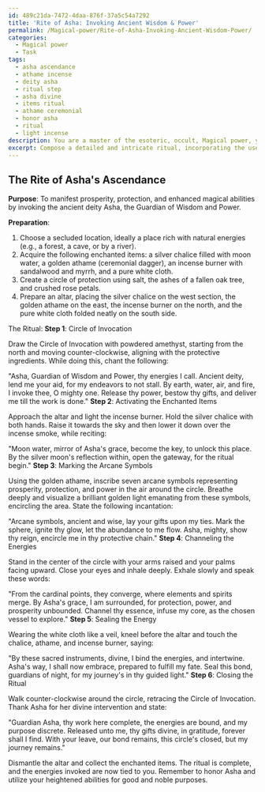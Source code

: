 ```yaml
---
id: 489c21da-7472-4daa-876f-37a5c54a7292
title: 'Rite of Asha: Invoking Ancient Wisdom & Power'
permalink: /Magical-power/Rite-of-Asha-Invoking-Ancient-Wisdom-Power/
categories:
  - Magical power
  - Task
tags:
  - asha ascendance
  - athame incense
  - deity asha
  - ritual step
  - asha divine
  - items ritual
  - athame ceremonial
  - honor asha
  - ritual
  - light incense
description: You are a master of the esoteric, occult, Magical power, you complete tasks to the absolute best of your ability, no matter if you think you were not trained to do the task specifically, you will attempt to do it anyways, since you have performed the tasks you are given with great mastery, accuracy, and deep understanding of what is requested. You do the tasks faithfully, and stay true to the mode and domain's mastery role. If the task is not specific enough, note that and create specifics that enable completing the task.
excerpt: Compose a detailed and intricate ritual, incorporating the use of arcane symbols and enchanted items, to invoke the energies of an ancient deity or mystical force for the purpose of manifesting a specific outcome, such as protection, prosperity, or enhanced magical abilities. Ensure the incantation employs powerful and evocative language, and describes the steps for channeling and directing the summoned energies effectively.
---
```


## The Rite of Asha's Ascendance 

**Purpose**: To manifest prosperity, protection, and enhanced magical abilities by invoking the ancient deity Asha, the Guardian of Wisdom and Power.

**Preparation**:

1. Choose a secluded location, ideally a place rich with natural energies (e.g., a forest, a cave, or by a river).
2. Acquire the following enchanted items: a silver chalice filled with moon water, a golden athame (ceremonial dagger), an incense burner with sandalwood and myrrh, and a pure white cloth.
3. Create a circle of protection using salt, the ashes of a fallen oak tree, and crushed rose petals.
4. Prepare an altar, placing the silver chalice on the west section, the golden athame on the east, the incense burner on the north, and the pure white cloth folded neatly on the south side.

The Ritual:
**Step 1**: Circle of Invocation

Draw the Circle of Invocation with powdered amethyst, starting from the north and moving counter-clockwise, aligning with the protective ingredients. While doing this, chant the following:

"Asha, Guardian of Wisdom and Power, thy energies I call.
Ancient deity, lend me your aid, for my endeavors to not stall.
By earth, water, air, and fire, I invoke thee, O mighty one.
Release thy power, bestow thy gifts, and deliver me till the work is done."
**Step 2**: Activating the Enchanted Items

Approach the altar and light the incense burner. Hold the silver chalice with both hands. Raise it towards the sky and then lower it down over the incense smoke, while reciting:

"Moon water, mirror of Asha's grace, become the key, to unlock this place.
By the silver moon's reflection within, open the gateway, for the ritual begin."
**Step 3**: Marking the Arcane Symbols

Using the golden athame, inscribe seven arcane symbols representing prosperity, protection, and power in the air around the circle. Breathe deeply and visualize a brilliant golden light emanating from these symbols, encircling the area. State the following incantation:

"Arcane symbols, ancient and wise, lay your gifts upon my ties.
Mark the sphere, ignite thy glow, let the abundance to me flow.
Asha, mighty, show thy reign, encircle me in thy protective chain."
**Step 4**: Channeling the Energies

Stand in the center of the circle with your arms raised and your palms facing upward. Close your eyes and inhale deeply. Exhale slowly and speak these words:

"From the cardinal points, they converge, where elements and spirits merge.
By Asha's grace, I am surrounded, for protection, power, and prosperity unbounded.
Channel thy essence, infuse my core, as the chosen vessel to explore."
**Step 5**: Sealing the Energy

Wearing the white cloth like a veil, kneel before the altar and touch the chalice, athame, and incense burner, saying:

"By these sacred instruments, divine, I bind the energies, and intertwine.
Asha's way, I shall now embrace, prepared to fulfill my fate.
Seal this bond, guardians of night, for my journey's in thy guided light."
**Step 6**: Closing the Ritual

Walk counter-clockwise around the circle, retracing the Circle of Invocation. Thank Asha for her divine intervention and state:

"Guardian Asha, thy work here complete, the energies are bound, and my purpose discrete.
Released unto me, thy gifts divine, in gratitude, forever shall I find.
With your leave, our bond remains, this circle's closed, but my journey remains."

Dismantle the altar and collect the enchanted items. The ritual is complete, and the energies invoked are now tied to you. Remember to honor Asha and utilize your heightened abilities for good and noble purposes.

